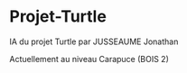 # Projet-Turtle
IA du projet Turtle par JUSSEAUME Jonathan

Actuellement au niveau Carapuce (BOIS 2)
